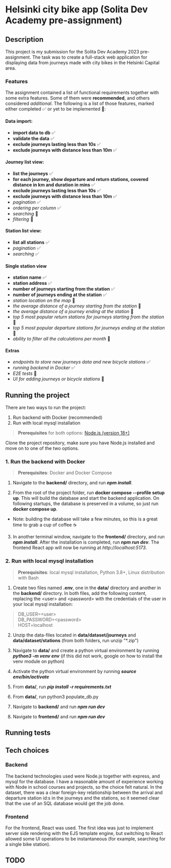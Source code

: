 # Helsinki city bike app (Solita Dev Academy pre-assignment)

## Description

This project is my submission for the Solita Dev Academy 2023 pre-assignment. The task was to create a full-stack web application for displaying data from journeys made with city bikes in the Helsinki Capital area.

### Features

The assignment contained a list of functional requirements together with some extra features. Some of them were **recommended**, and others considered _additional_. The following is a list of those features, marked either completed :white_check_mark: or yet to be implemented :round_pushpin::

#### Data import:

- **import data to db** :white_check_mark:
- **validate the data** :white_check_mark:
- **exclude journeys lasting less than 10s** :white_check_mark:
- **exclude journeys with distance less than 10m** :white_check_mark:

#### Journey list view:

- **list the journeys** :white_check_mark:
- **for each journey, show departure and return stations, covered distance in km and duration in mins** :white_check_mark:
- **exclude journeys lasting less than 10s** :white_check_mark:
- **exclude journeys with distance less than 10m** :white_check_mark:
- _pagination_ :white_check_mark:
- _ordering per column_ :white_check_mark:
- _searching_ :round_pushpin:
- _filtering_ :round_pushpin:

#### Station list view:

- **list all stations** :white_check_mark:
- _pagination_ :white_check_mark:
- _searching_ :white_check_mark:

#### Single station view

- **station name** :white_check_mark:
- **station address** :white_check_mark:
- **number of journeys starting from the station** :white_check_mark:
- **number of journeys ending at the station** :white_check_mark:
- _station location on the map_ :round_pushpin:
- _the average distance of a journey starting from the station_ :round_pushpin:
- _the average distance of a journey ending at the station_ :round_pushpin:
- _top 5 most popular return stations for journeys starting from the station_ :round_pushpin:
- _top 5 most popular departure stations for journeys ending at the station_ :round_pushpin:
- _ability to filter all the calculations per month_ :round_pushpin:

#### Extras

- _endpoints to store new journeys data and new bicycle stations_ :white_check_mark:
- _running backend in Docker_
  :white_check_mark:
- _E2E tests_ :round_pushpin:
- _UI for adding journeys or bicycle stations_ :round_pushpin:

## Running the project

There are two ways to run the project:

1. Run backend with Docker (recommended)
2. Run with local mysql installation

> **Prerequisites** for both options: [Node.js (version 18+)](https://nodejs.org/en)

Clone the project repository, make sure you have Node.js installed and move on to one of the two options.

### 1. Run the backend with Docker

> **Prerequisites**: Docker and Docker Compose

1. Navigate to the **backend/** directory, and run _**npm install**_.

2. From the root of the project folder, run **docker compose --profile setup up**. This will build the database and start the backend application. On following startups, the database is preserved in a volume, so just run **docker compose up**.

- Note: building the database will take a few minutes, so this is a great time to grab a cup of coffee :coffee:

3. In another terminal window, navigate to the **frontend/** directory, and run _**npm install**_. After the installation is completed, run _**npm run dev**_. The frontend React app will now be running at _http://localhost:5173_.

### 2. Run with local mysql installation

> **Prerequisites**: local mysql installation, Python 3.8+, Linux distribution with Bash

1. Create two files named **.env**, one in the **data/** directory and another in the **backend/** directory. In both files, add the following content, replacing the \<user\> and \<password\> with the credentials of the user in your local mysql installation:

> DB_USER=\<user\>  
> DB_PASSWORD=\<password\>  
> HOST=localhost

2. Unzip the data-files located in **data/dataset/journeys** and **data/dataset/stations** (from both folders, run unzip "*.zip")

3. Navigate to **data/** and create a python virtual environment by running _**python3 -m venv env**_ (if this did not work, google on how to install the venv module on python)

4. Activate the python virtual environment by running _**source env/bin/activate**_
5. From **data/**, run _**pip install -r requirements.txt**_
6. From **data/**, run python3 populate_db.py
7. Navigate to **backend/** and run _**npm run dev**_
8. Navigate to **frontend/** and run _**npm run dev**_

## Running tests

## Tech choices

### Backend

The backend technologies used were Node.js together with express, and mysql for the database. I have a reasonable amount of experience working with Node in school courses and projects, so the choice felt natural. In the dataset, there was a clear foreign-key relationship between the arrival and departure station id:s in the journeys and the stations, so it seemed clear that the use of an SQL database would get the job done.

### Frontend

For the frontend, React was used. The first idea was just to implement server side rendering with the EJS template engine, but switching to React allowed some UI operations to be instantaneous (for example, searching for a single bike station).

## TODO
